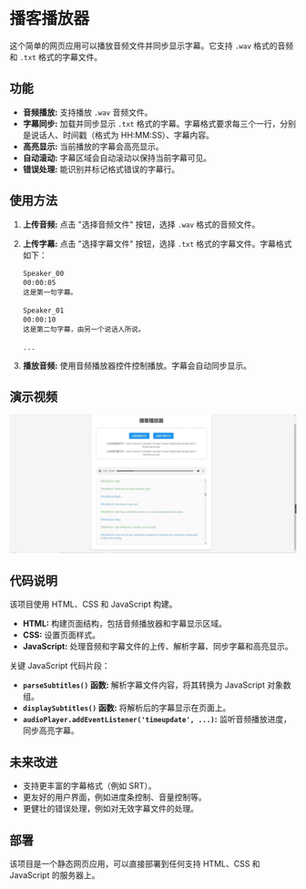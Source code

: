 # 播客播放器

这个简单的网页应用可以播放音频文件并同步显示字幕。它支持 `.wav` 格式的音频和 `.txt` 格式的字幕文件。

## 功能

* **音频播放:**  支持播放 `.wav` 音频文件。
* **字幕同步:**  加载并同步显示 `.txt` 格式的字幕。字幕格式要求每三个一行，分别是说话人、时间戳（格式为 HH:MM:SS）、字幕内容。
* **高亮显示:**  当前播放的字幕会高亮显示。
* **自动滚动:**  字幕区域会自动滚动以保持当前字幕可见。
* **错误处理:**  能识别并标记格式错误的字幕行。

## 使用方法

1. **上传音频:** 点击 "选择音频文件" 按钮，选择 `.wav` 格式的音频文件。
2. **上传字幕:** 点击 "选择字幕文件" 按钮，选择 `.txt` 格式的字幕文件。字幕格式如下：

   ```
   Speaker_00
   00:00:05
   这是第一句字幕。

   Speaker_01
   00:00:10
   这是第二句字幕，由另一个说话人所说。

   ...
   ```

3. **播放音频:** 使用音频播放器控件控制播放。字幕会自动同步显示。

## 演示视频

[![演示视频](autoPlay.jpg)](demo.mp4)


## 代码说明

该项目使用 HTML、CSS 和 JavaScript 构建。

* **HTML:**  构建页面结构，包括音频播放器和字幕显示区域。
* **CSS:**  设置页面样式。
* **JavaScript:**  处理音频和字幕文件的上传、解析字幕、同步字幕和高亮显示。

关键 JavaScript 代码片段：

* **`parseSubtitles()` 函数:** 解析字幕文件内容，将其转换为 JavaScript 对象数组。
* **`displaySubtitles()` 函数:** 将解析后的字幕显示在页面上。
* **`audioPlayer.addEventListener('timeupdate', ...)`:** 监听音频播放进度，同步高亮字幕。


## 未来改进

* 支持更丰富的字幕格式（例如 SRT）。
*  更友好的用户界面，例如进度条控制、音量控制等。
*  更健壮的错误处理，例如对无效字幕文件的处理。


##  部署

该项目是一个静态网页应用，可以直接部署到任何支持 HTML、CSS 和 JavaScript 的服务器上。
